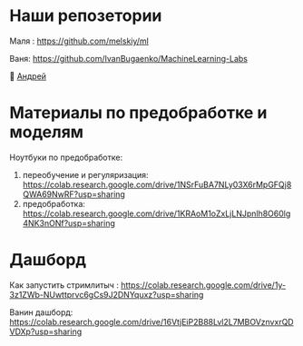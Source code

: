 # Наши репозетории

Маля : https://github.com/melskiy/ml

Ваня: https://github.com/IvanBugaenko/MachineLearning-Labs

🍉 [Андрей](https://github.com/ledi-bruh/ml-labs)

# Материалы по предобработке и моделям

Ноутбуки по предобработке:
1. переобучение и регуляризация: https://colab.research.google.com/drive/1NSrFuBA7NLy03X6rMpGFQj8QWA69NwRF?usp=sharing
2. предобработка: https://colab.research.google.com/drive/1KRAoM1oZxLjLNJpnlh8O60lg4NK3nONf?usp=sharing

# Дашборд

Как запустить стримлитыч : https://colab.research.google.com/drive/1y-3z1ZWb-NUwttprvc6gCs9J2DNYquxz?usp=sharing

Ванин дашборд: https://colab.research.google.com/drive/16VtjEiP2B88Lvl2L7MBOVznvxrQDVDXp?usp=sharing

